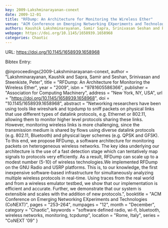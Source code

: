 ```yaml
---
key: 2009-Lakshminarayanan-conext
date: 2009-12-01
title: "RFDump: An Architecture for Monitoring the Wireless Ether"
venue: "ACM Conference on Emerging Networking EXperiments and Technologies (CoNEXT)"
authors: Kaushik Lakshminarayanan, Samir Sapra, Srinivasan Seshan and Peter Steenkiste
webpage: https://doi.org/10.1145/1658939.1658968
categories: Chaotic
---
```


URL: https://doi.org/10.1145/1658939.1658968

Bibtex Entry:

@inproceedings{2009-Lakshminarayanan-conext,
    author = "Lakshminarayanan, Kaushik and Sapra, Samir and Seshan, Srinivasan and Steenkiste, Peter",
    title = "RFDump: An Architecture for Monitoring the Wireless Ether",
    year = "2009",
    isbn = "9781605586366",
    publisher = "Association for Computing Machinery",
    address = "New York, NY, USA",
    url = "https://doi.org/10.1145/1658939.1658968",
    doi = "10.1145/1658939.1658968",
    abstract = "Networking researchers have been using tools like wireshark and tcpdump to sniff packets on physical links that use different types of datalink protocols, e.g. Ethernet or 802.11, allowing them to monitor higher level protocols sharing these links. However, monitoring wireless links is more challenging, since the transmission medium is shared by flows using diverse datalink protocols (e.g. 802.11, Bluetooth) and physical layer schemes (e.g. QPSK and GFSK). To this end, we propose RFDump, a software architecture for monitoring packets on heterogeneous wireless networks. The key idea underlying our architecture is the use of a fast detection stage which can tentatively map signals to protocols very efficiently. As a result, RFDump can scale up to a modest number (5-10) of wireless technologies.We implemented RFDump on the GNU Radio and USRP platforms. This is, to our knowledge, the first inexpensive software-based infrastructure for simultaneously analyzing multiple wireless protocols in real-time. Using traces from the real world and from a wireless emulator testbed, we show that our implementation is efficient and accurate. Further, we demonstrate that our system is extensible and scales with the addition of new protocols.",
    booktitle = "ACM Conference on Emerging Networking EXperiments and Technologies (CoNEXT)",
    pages = "253–264",
    numpages = "12",
    month = "December",
    category = "Chaotic",
    keywords = "software defined radio, wi-fi, bluetooth, wireless networks, monitoring, tcpdump",
    location = "Rome, Italy",
    series = "CoNEXT '09"
}

